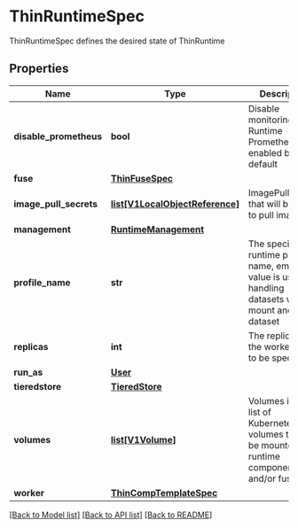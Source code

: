 # ThinRuntimeSpec

ThinRuntimeSpec defines the desired state of ThinRuntime
## Properties
Name | Type | Description | Notes
------------ | ------------- | ------------- | -------------
**disable_prometheus** | **bool** | Disable monitoring for Runtime Prometheus is enabled by default | [optional] 
**fuse** | [**ThinFuseSpec**](ThinFuseSpec.md) |  | [optional] 
**image_pull_secrets** | [**list[V1LocalObjectReference]**](V1LocalObjectReference.md) | ImagePullSecrets that will be used to pull images | [optional] 
**management** | [**RuntimeManagement**](RuntimeManagement.md) |  | [optional] 
**profile_name** | **str** | The specific runtime profile name, empty value is used for handling datasets which mount another dataset | [optional] 
**replicas** | **int** | The replicas of the worker, need to be specified | [optional] 
**run_as** | [**User**](User.md) |  | [optional] 
**tieredstore** | [**TieredStore**](TieredStore.md) |  | [optional] 
**volumes** | [**list[V1Volume]**](V1Volume.md) | Volumes is the list of Kubernetes volumes that can be mounted by runtime components and/or fuses. | [optional] 
**worker** | [**ThinCompTemplateSpec**](ThinCompTemplateSpec.md) |  | [optional] 

[[Back to Model list]](../README.md#documentation-for-models) [[Back to API list]](../README.md#documentation-for-api-endpoints) [[Back to README]](../README.md)


